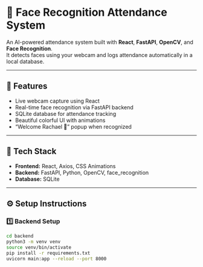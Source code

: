 # 🎥 Face Recognition Attendance System

An AI-powered attendance system built with **React**, **FastAPI**, **OpenCV**, and **Face Recognition**.  
It detects faces using your webcam and logs attendance automatically in a local database.

---

## 🚀 Features
- Live webcam capture using React
- Real-time face recognition via FastAPI backend
- SQLite database for attendance tracking
- Beautiful colorful UI with animations
- “Welcome Rachael 🎉” popup when recognized

---

## 🧠 Tech Stack
- **Frontend:** React, Axios, CSS Animations  
- **Backend:** FastAPI, Python, OpenCV, face_recognition  
- **Database:** SQLite  

---

## ⚙️ Setup Instructions

### 1️⃣ Backend Setup
```bash
cd backend
python3 -m venv venv
source venv/bin/activate
pip install -r requirements.txt
uvicorn main:app --reload --port 8000
